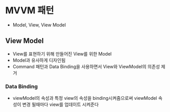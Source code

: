 # MVVM 패턴

- Model, View, View Model

## View Model

- View를 표현하기 위해 만들어진 View를 위한 Model
- Model과 유사하게 디자인됨
- Command 패턴과 Data Binding을 사용하면서 View와 ViewModel의 의존성 제거

### Data Binding

- viewModel의 속성과 특정 view의 속성을 binding시켜줌으로써 viewModel 속성이 변경 될때마다 view를 업데이트 시켜준다
